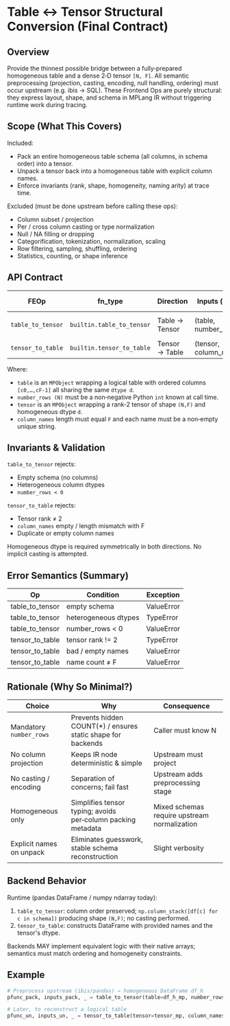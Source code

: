 <!--
    This document describes the FINAL minimal structural contract for converting between a logical Table
    (ordered, homogeneous columns) and a rank‑2 Tensor in MPLang. Historical iterations intentionally removed.
-->

# Table ↔ Tensor Structural Conversion (Final Contract)

## Overview

Provide the thinnest possible bridge between a fully‑prepared homogeneous table and a dense 2‑D tensor `[N, F]`.
All semantic preprocessing (projection, casting, encoding, null handling, ordering) must occur upstream (e.g. ibis → SQL).
These Frontend Ops are purely structural: they express layout, shape, and schema in MPLang IR without triggering runtime work during tracing.

## Scope (What This Covers)

Included:

- Pack an entire homogeneous table schema (all columns, in schema order) into a tensor.
- Unpack a tensor back into a homogeneous table with explicit column names.
- Enforce invariants (rank, shape, homogeneity, naming arity) at trace time.

Excluded (must be done upstream before calling these ops):

- Column subset / projection
- Per / cross column casting or type normalization
- Null / NA filling or dropping
- Categorification, tokenization, normalization, scaling
- Row filtering, sampling, shuffling, ordering
- Statistics, counting, or shape inference

## API Contract

| FEOp | fn_type | Direction | Inputs (runtime args) | Attributes (captured) | Output |
|------|---------|-----------|-----------------------|------------------------|--------|
| `table_to_tensor` | `builtin.table_to_tensor` | Table → Tensor | (table, number_rows:int) | none | `TensorType(d, (N,F))` where d is column dtype |
| `tensor_to_table` | `builtin.tensor_to_table` | Tensor → Table | (tensor, column_names:list[str]) | column_names | `TableType([(name,d) * F])` |

Where:

- `table` is an `MPObject` wrapping a logical table with ordered columns `[c0,…,cF-1]` all sharing the same `dtype d`.
- `number_rows (N)` must be a non‑negative Python `int` known at call time.
- `tensor` is an `MPObject` wrapping a rank‑2 tensor of shape `(N,F)` and homogeneous dtype `d`.
- `column_names` length must equal `F` and each name must be a non‑empty unique string.

## Invariants & Validation

`table_to_tensor` rejects:

- Empty schema (no columns)
- Heterogeneous column dtypes
- `number_rows < 0`

`tensor_to_table` rejects:

- Tensor rank ≠ 2
- `column_names` empty / length mismatch with F
- Duplicate or empty column names

Homogeneous dtype is required symmetrically in both directions. No implicit casting is attempted.

## Error Semantics (Summary)

| Op | Condition | Exception |
|----|-----------|-----------|
| table_to_tensor | empty schema | ValueError |
| table_to_tensor | heterogeneous dtypes | TypeError |
| table_to_tensor | number_rows < 0 | ValueError |
| tensor_to_table | tensor rank != 2 | TypeError |
| tensor_to_table | bad / empty names | ValueError |
| tensor_to_table | name count ≠ F | ValueError |

## Rationale (Why So Minimal?)

| Choice | Why | Consequence |
|--------|-----|-------------|
| Mandatory `number_rows` | Prevents hidden COUNT(*) / ensures static shape for backends | Caller must know N |
| No column projection | Keeps IR node deterministic & simple | Upstream must project |
| No casting / encoding | Separation of concerns; fail fast | Upstream adds preprocessing stage |
| Homogeneous only | Simplifies tensor typing; avoids per‑column packing metadata | Mixed schemas require upstream normalization |
| Explicit names on unpack | Eliminates guesswork, stable schema reconstruction | Slight verbosity |

## Backend Behavior

Runtime (pandas DataFrame / numpy ndarray today):

1. `table_to_tensor`: column order preserved; `np.column_stack([df[c] for c in schema])` producing shape `(N,F)`; no casting performed.
2. `tensor_to_table`: constructs DataFrame with provided names and the tensor's dtype.

Backends MAY implement equivalent logic with their native arrays; semantics must match ordering and homogeneity constraints.

## Example

```python
# Preprocess upstream (ibis/pandas) → homogeneous DataFrame df_h
pfunc_pack, inputs_pack, _ = table_to_tensor(table=df_h_mp, number_rows=len(df_h))

# Later, to reconstruct a logical table
pfunc_un, inputs_un, _ = tensor_to_table(tensor=tensor_mp, column_names=["f1","f2","f3"])
```
